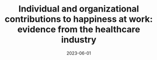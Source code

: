 ---
title: "Individual and organizational contributions to happiness at work: evidence from the healthcare industry"
collection: talks
type: "Conference proceedings talk"
permalink: /talks/2023-04-talk
venue: "EURAM 2023"
date: 2023-06-01
month: 'June'
year: '2023' 

location: "Trinity College, Dublin, Ireland"
---